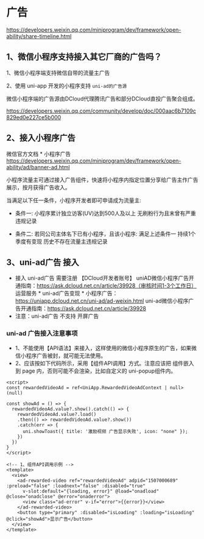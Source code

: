# 广告
<https://developers.weixin.qq.com/miniprogram/dev/framework/open-ability/share-timeline.html>


## 1、微信小程序支持接入其它厂商的广告吗？

1、微信小程序端支持微信自带的流量主广告

2、使用 uni-app 开发的小程序支持 `uni-ad的广告源`

微信小程序端的广告源由DCloud代理腾讯广告和部分DCloud直投广告聚合组成。

<https://developers.weixin.qq.com/community/develop/doc/000aac6b7109c829ed0e227ce5b000>


## 2、接入小程序广告

微信官方文档 * 小程序广告 <https://developers.weixin.qq.com/miniprogram/dev/framework/open-ability/ad/banner-ad.html>

小程序流量主可通过接入广告组件，快速将小程序内指定位置分享给广告主作广告展示，按月获得广告收入。

当满足以下任一条件，小程序开发者即可申请成为流量主:

* 条件一:
小程序累计独立访客(UV)达到500人及以上
无刷粉行为且末曾有严重违规记录

* 条件二:
若同公司主体名下已有小程序，且该小程序:
满足上述条件一
持续1个季度有变现
历史不存在流量主违规记录


## 3、uni-ad广告 接入

* 接入 uni-ad广告 需要注册 【DCloud开发者账号】
uniAD微信小程序广告开通指南：https://ask.dcloud.net.cn/article/39928（审核时间1-3个工作日）
运营服务 * uni-ad广告变现 * 小程序广告： <https://uniapp.dcloud.net.cn/uni-ad/ad-weixin.html>
uni-ad微信小程序广告开通指南：<https://ask.dcloud.net.cn/article/39928>
* 注意：uni-ad广告 不支持 开屏广告

### uni-ad 广告接入注意事项

* 1、不能使用【API语法】来接入，这样使用的微信小程序原生的广告，如果微信小程序广告被封，就可能无法使用。
* 2、应该按如下代码所示，采用【组件API调用】方式。注意应该把 <ad-rewarded-video> 组件嵌入到 page 内，否则可能不会渲染，比如自定义的 uni-popup组件内。

```vue
<script>
const rewardedVideoAd = ref<UniApp.RewardedVideoAdContext | null>(null)

const showAd = () => {
  rewardedVideoAd.value?.show().catch(() => {
    rewardedVideoAd.value?.load()
    .then(() => rewardedVideoAd.value?.show())
    .catch(err => {
      uni.showToast({ title: '激励视频 广告显示失败', icon: "none" });
    })
  })
}
</script>

<!-- 1、组件API调用示例 -->
<template>
  <view>
    <ad-rewarded-video ref="rewardedVideoAd" adpid="1507000689" :preload="false" :loadnext="false" :disabled="true"
      v-slot:default="{loading, error}" @load="onadload" @close="onadclose" @error="onaderror">
      <view class="ad-error" v-if="error">{{error}}</view>
    </ad-rewarded-video>
    <button type="primary" :disabled="isLoading" :loading="isLoading" @click="showAd">显示广告</button>
  </view>
</template>
```
